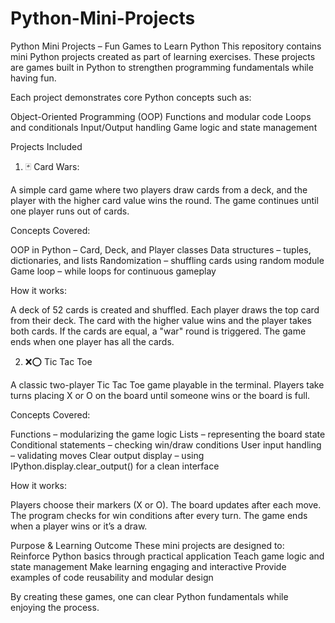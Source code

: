 # Python-Mini-Projects
Python Mini Projects – Fun Games to Learn Python
This repository contains mini Python projects created as part of learning exercises.
These projects are games built in Python to strengthen programming fundamentals while having fun.

Each project demonstrates core Python concepts such as:

Object-Oriented Programming (OOP)
Functions and modular code
Loops and conditionals
Input/Output handling
Game logic and state management

Projects Included

1. 🃏 Card Wars:

A simple card game where two players draw cards from a deck, and the player with the higher card value wins the round.
The game continues until one player runs out of cards.

Concepts Covered:

OOP in Python – Card, Deck, and Player classes
Data structures – tuples, dictionaries, and lists
Randomization – shuffling cards using random module
Game loop – while loops for continuous gameplay

How it works:

A deck of 52 cards is created and shuffled.
Each player draws the top card from their deck.
The card with the higher value wins and the player takes both cards.
If the cards are equal, a "war" round is triggered.
The game ends when one player has all the cards.

2. ❌⭕ Tic Tac Toe

   
A classic two-player Tic Tac Toe game playable in the terminal.
Players take turns placing X or O on the board until someone wins or the board is full.

Concepts Covered:

Functions – modularizing the game logic
Lists – representing the board state
Conditional statements – checking win/draw conditions
User input handling – validating moves
Clear output display – using IPython.display.clear_output() for a clean interface

How it works:

Players choose their markers (X or O).
The board updates after each move.
The program checks for win conditions after every turn.
The game ends when a player wins or it’s a draw.

Purpose & Learning Outcome
These mini projects are designed to:
Reinforce Python basics through practical application
Teach game logic and state management
Make learning engaging and interactive
Provide examples of code reusability and modular design

By creating these games, one can clear Python fundamentals while enjoying the process.
